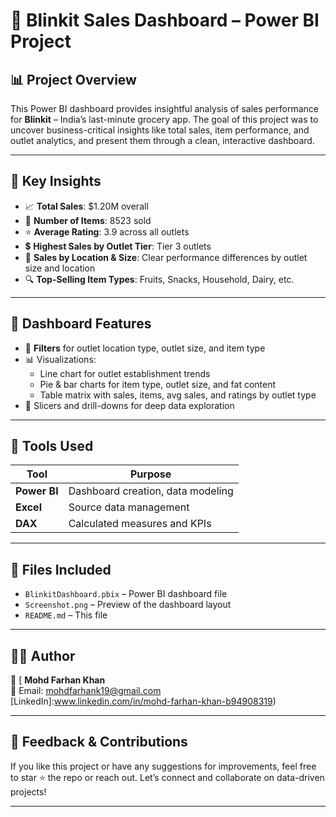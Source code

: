 # 🛒 Blinkit Sales Dashboard – Power BI Project


## 📊 Project Overview

This Power BI dashboard provides insightful analysis of sales performance for **Blinkit** – India’s last-minute grocery app. The goal of this project was to uncover business-critical insights like total sales, item performance, and outlet analytics, and present them through a clean, interactive dashboard.

---

## 🧠 Key Insights

- 📈 **Total Sales**: $1.20M overall
- 🛒 **Number of Items**: 8523 sold
- ⭐ **Average Rating**: 3.9 across all outlets
- 💲 **Highest Sales by Outlet Tier**: Tier 3 outlets
- 📍 **Sales by Location & Size**: Clear performance differences by outlet size and location
- 🔍 **Top-Selling Item Types**: Fruits, Snacks, Household, Dairy, etc.

---

## 🎯 Dashboard Features

- 🔹 **Filters** for outlet location type, outlet size, and item type
- 📊 Visualizations: 
  - Line chart for outlet establishment trends
  - Pie & bar charts for item type, outlet size, and fat content
  - Table matrix with sales, items, avg sales, and ratings by outlet type
- 🧩 Slicers and drill-downs for deep data exploration

---

## 🚀 Tools Used

| Tool        | Purpose                             |
|-------------|-------------------------------------|
| **Power BI** | Dashboard creation, data modeling  |
| **Excel**    | Source data management              |
| **DAX**      | Calculated measures and KPIs        |

---

## 📁 Files Included

- `BlinkitDashboard.pbix` – Power BI dashboard file  
- `Screenshot.png` – Preview of the dashboard layout  
- `README.md` – This file

---

## 🧑‍💻 Author
🔗 [
**Mohd Farhan Khan**  
📧 Email: [mohdfarhank19@gmail.com](mailto:mohdfarhank19@gmail.com)  
[LinkedIn]:www.linkedin.com/in/mohd-farhan-khan-b94908319)  

---

## 🌟 Feedback & Contributions

If you like this project or have any suggestions for improvements, feel free to star ⭐ the repo or reach out. Let’s connect and collaborate on data-driven projects!

---
